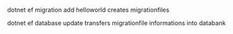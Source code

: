 dotnet ef migration add helloworld
creates migrationfiles

dotnet ef database update
transfers migrationfile informations into databank